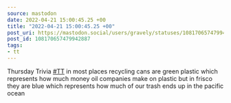 ```yaml
---
source: mastodon
date: 2022-04-21 15:00:45.25 +00
title: "2022-04-21 15:00:45.25 +00"
post_uri: https://mastodon.social/users/gravely/statuses/108170657479942887
post_id: 108170657479942887
tags:
- tt
---
```

Thursday Trivia [#TT](https://mastodon.social/tags/TT) in most places recycling cans are green plastic which represents how much money oil companies make on plastic but in frisco they are blue which represents how much of our trash ends up in the pacific ocean



